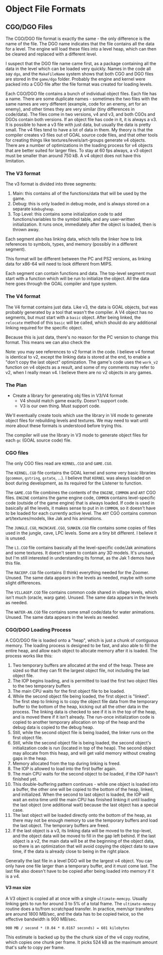 # Object File Formats

## CGO/DGO Files

The CGO/DGO file format is exactly the same - the only difference is the name of the file.  The DGO name indicates that the file contains all the data for a level. The engine will load these files into a level heap, which can then be cleared and replaced with a different level.

I suspect that the DGO file name came first, as a package containing all the data in the level which can be loaded very quickly.  Names in the code all say `dgo`, and the `MakeFileName` system shows that both CGO and DGO files are stored in the `game/dgo` folder.  Probably the engine and kernel were packed into a CGO file after the file format was created for loading levels.

Each CGO/DGO file contains a bunch of individual object files.  Each file has a name.  There are some duplicate names - sometimes the two files with the same names are very different (example, code for an enemy, art for an enemy), and other times they are very similar (tiny differences in code/data). The files come in two versions, v4 and v3, and both CGOs and DGOs contain both versions.  If an object file has code in it, it is always a v3.  It is possible to have a v3 file with just data, but usually the data is pretty small. The v4 files tend to have a lot of data in them.  My theory is that the compiler creates v3 files out of GOAL source code files, and that other tools for creating things like textures/levels/art-groups generate v4 objects.  There are a number of optimizations in the loading process for v4 objects that are better suited for larger files.  To stay at 60 fps always, a v3 object must be smaller than around 750 kB. A v4 object does not have this limitation.

### The V3 format

The v3 format is divided into three segments:
1. Main: this contains all of the functions/data that will be used by the game.
2. Debug: this is only loaded in debug mode, and is always stored on a separate `kdebugheap`.
3. Top Level: this contains some initialization code to add functions/variables to the symbol table, and any user-written initialization.  It runs once, immediately after the object is loaded, then is thrown away.

Each segment also has linking data, which tells the linker how to link references to symbols, types, and memory (possibly in a different segment).

This format will be different between the PC and PS2 versions, as linking data for x86-64 will need to look different from MIPS.

Each segment can contain functions and data. The top-level segment must start with a function which will be run to initialize the object.  All the data here goes through the GOAL compiler and type system.

### The V4 format

The V4 format contains just data. Like v3, the data is GOAL objects, but was probably generated by a tool that wasn't the compiler. A V4 object has no segments, but must start with a `basic` object.  After being linked, the `relocate` method of this `basic` will be called, which should do any additional linking required for the specific object.

Because this is just data, there's no reason for the PC version to change this format. This means we can also check the

Note: you may see references to v2 format in the code. I believe v4 format is identical to v2, except the linking data is stored at the end, to enable a "don't copy the last object" optimization. The game's code uses the `work_v2` function on v4 objects as a result, and some of my comments may refer to v2, when I really mean v4.  I believe there are no v2 objects in any games.

### The Plan

- Create a library for generating obj files in V3/V4 format
  - V4 should match game exactly. Doesn't support code.
  - V3 is our own thing. Must support code.

We'll eventually create tools which use the library in V4 mode to generate object files for rebuilding levels and textures.  We may need to wait until more about these formats is understood before trying this.

The compiler will use the library in V3 mode to generate object files for each `gc` (GOAL source code) file.

### CGO files

The only CGO files read are `KERNEL.CGO` and `GAME.CGO`.

 The `KERNEL.CGO` file contains the GOAL kernel and some very basic libraries (`gcommon`, `gstring`, `gstate`, ...). I believe that `KERNEL` was always loaded on boot during development, as its required for the Listener to function.

The `GAME.CGO` file combines the contents of the `ENGINE`, `COMMON` and `ART` CGO files.  `ENGINE` contains the game engine code, `COMMON` contains level-specific code (outside of the game engine) that is always loaded.  If code is used in basically all the levels, it makes sense to put in in `COMMON`, so it doesn't have to be loaded for each currently active level.  The `ART` CGO contains common art/textures/models, like Jak and his animations.

The `JUNGLE.CGO`, `MAINCAVE.CGO`, `SUNKEN.CGO` file contains some copies of files used in the jungle, cave, LPC levels. Some are a tiny bit different. I believe it is unused.

The `L1.CGO` file contains basically all the level-specific code/Jak animations and some textures.  It doesn't seem to contain any 3D models.  It's unused, but I'm still interested in understanding its format, as the Jak 1 demos have this file.

The `RACERP.CGO` file contains (I think) everything needed for the Zoomer. Unused. The same data appears in the levels as needed, maybe with some slight differences.

The `VILLAGEP.CGO` file contains common code shared in village levels, which isn't much (oracle, warp gate). Unused. The same data appears in the levels as needed.

The `WATER-AN.CGO` file contains some small code/data for water animations. Unused. The same data appears in the levels as needed.

### CGO/DGO Loading Process

A CGO/DGO file is loaded onto a "heap", which is just a chunk of contiguous memory.  The loading process is designed to be fast, and also able to fill the entire heap, and allow each object to allocate memory after it is loaded.  The process works like this:

1. Two temporary buffers are allocated at the end of the heap. These are sized so that they can fit the largest object file, not including the last object file.
2. The IOP begins loading, and is permitted to load the first two object files to the two temporary buffers
3. The main CPU waits for the first object file to be loaded.
4. While the second object file being loaded, the first object is "linked". The first step to linking is to copy the object file data from the temporary buffer to the bottom of the heap, kicking out all the other data in the process. The linking data is checked to see if it is in the top of the heap, and is moved there if it isn't already. The run-once initialization code is copied to another temporary allocation on top of the heap and the debug data is copied to the debug heap.
5. Still, while the second object file is being loaded, the linker runs on the first object file.
6. Still, while the second object file is being loaded, the second object's initialization code is run (located in top of the heap). The second object may allocate from this heap, and will get valid memory without creating gaps in the heap.
7. Memory allocated from the top during linking is freed.
8. The IOP is allowed to load into the first buffer again.
9. The main CPU waits for the second object to be loaded, if the IOP hasn't finished yet.
10. This double-buffering pattern continues - while one object is loaded into a buffer, the other one will be copied to the bottom of the heap, linked, and initialized. When the second to last object is loaded, the IOP will wait an extra time until the main CPU has finished linking it until loading the last object (one additional wait) because the last object has a special case.
11. The last object will be loaded directly onto the bottom of the heap, as there may not be enough memory to use the temporary buffers and load the last object. The temporary buffers are freed.
12. If the last object is a v3, its linking data will be moved to the top-level, and the object data will be moved to fill in the gap left behind. If the last object is a v2, the main data will be at the beginning of the object data, so there is an optimization that will avoid copying the object data to save time, if the data is already close to being in the right place.

Generally the last file in a level DGO will be the largest v4 object.  You can only have one file larger than a temporary buffer, and it must come last. The last file also doesn't have to be copied after being loaded into memory if it is a v4.

#### V3 max size

A V3 object is copied all at once with a single `ultimate-memcpy`.  Usually linking gets to run for around 3 to 5% of a total frame. The `ultimate-memcpy` routine does a to/from scratchpad transfer. In practice, mem/spr transfers are around 1800 MB/sec, and the data has to be copied twice, so the effective bandwidth is 900 MB/sec.

`900 MB / second * (0.04 * 0.0167 seconds) = 601 kilobytes`

This estimate is backed up by the the chunk size of the v4 copy routine, which copies one chunk per frame.  It picks 524 kB as the maximum amount that's safe to copy per frame.

